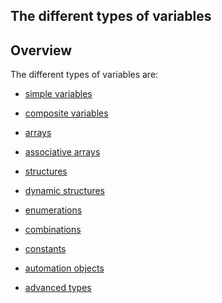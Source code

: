 
## The different types of variables
			



<a name="NOTE1"></a>
<a name="NOTE1_1"></a>


## Overview
<a name="overview_ELTTEXTE000086"></a>
The different types of variables are:

- [simple variables](../Motscles/1514064.md)

- [composite variables](../Motscles/1514061.md)

- [arrays](../Motscles/1514030.md)

- [associative arrays](../Motscles/1514058.md)

- [structures](../Motscles/1514008.md)

- [dynamic structures](../Motscles/1514007.md)

- [enumerations](../Motscles/1514067.md)

- [combinations](../Motscles/1514074.md)

- [constants](../Motscles/1514012.md)

- [automation objects](../Motscles/1514014.md)

- [advanced types](../Motscles/1514041.md)





